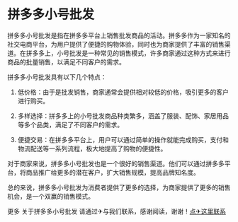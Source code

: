 # 拼多多小号批发

拼多多小号批发是指在拼多多平台上销售批发商品的活动。拼多多作为一家知名的社交电商平台，为用户提供了便捷的购物体验，同时也为商家提供了丰富的销售渠道。在拼多多上，小号批发是一种常见的销售模式，许多商家通过这种方式来进行商品的批量销售，以满足不同客户的需求。

拼多多小号批发具有以下几个特点：

1. 低价格：由于是批发销售，商家通常会提供相对较低的价格，吸引更多的客户进行购买。

2. 多样选择：拼多多上的小号批发商品种类繁多，涵盖了服装、配饰、家居用品等多个品类，满足了不同客户的需求。

3. 便捷交易：在拼多多平台上，用户可以通过简单的操作就能完成购买，支付和物流配送等一系列流程，极大地提高了购物的便捷性。

对于商家来说，拼多多小号批发也是一个很好的销售渠道。他们可以通过拼多多平台，将商品推广给更多的潜在客户，扩大销售规模，提高品牌知名度。

总的来说，拼多多小号批发为消费者提供了更多的选择，为商家提供了更多的销售机会，是一个双赢的销售模式。

更多 关于拼多多小号批发 请通过✈与我们联系，感谢阅读，谢谢！[点✈这里联系](https://www.k02.cc)